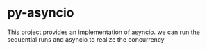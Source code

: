 # py-asyncio
This project provides an implementation of asyncio. we can run the sequential runs and asyncio to realize the concurrency
